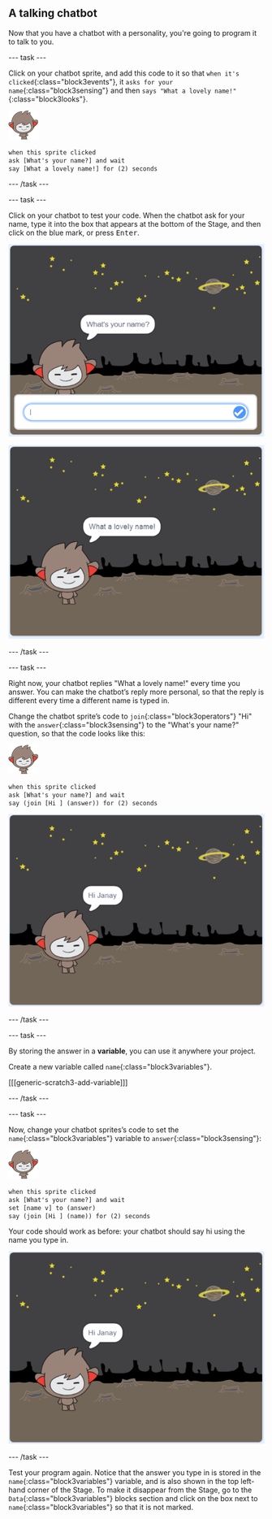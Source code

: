 ## A talking chatbot

Now that you have a chatbot with a personality, you're going to program it to talk to you.

--- task ---

Click on your chatbot sprite, and add this code to it so that `when it's clicked`{:class="block3events"}, it `asks for your name`{:class="block3sensing"} and then `says "What a lovely name!"`{:class="block3looks"}.

![nano sprite](images/nano-sprite.png)
```blocks3
when this sprite clicked
ask [What's your name?] and wait
say [What a lovely name!] for (2) seconds
```

--- /task ---

--- task ---

Click on your chatbot to test your code. When the chatbot ask for your name, type it into the box that appears at the bottom of the Stage, and then click on the blue mark, or press <kbd>Enter</kbd>.

![Testing a ChatBot response](images/chatbot-ask-test1.png)

![Testing a ChatBot response](images/chatbot-ask-test2.png)

--- /task ---

--- task ---

Right now, your chatbot replies "What a lovely name!" every time you answer. You can make the chatbot’s reply more personal, so that the reply is different every time a different name is typed in.

Change the chatbot sprite’s code to `join`{:class="block3operators"} "Hi" with the `answer`{:class="block3sensing"} to the "What's your name?" question, so that the code looks like this:

![nano sprite](images/nano-sprite.png)
```blocks3
when this sprite clicked
ask [What's your name?] and wait
say (join [Hi ] (answer)) for (2) seconds
```

![Testing a personalised reply](images/chatbot-answer-test.png)

--- /task ---

--- task ---

By storing the answer in a **variable**, you can use it anywhere your project.

Create a new variable called `name`{:class="block3variables"}.

[[[generic-scratch3-add-variable]]]

--- /task ---

--- task ---

Now, change your chatbot sprites’s code to set the `name`{:class="block3variables"} variable to `answer`{:class="block3sensing"}:

![nano sprite](images/nano-sprite.png)
```blocks3
when this sprite clicked
ask [What's your name?] and wait
set [name v] to (answer)
say (join [Hi ] (name)) for (2) seconds
```

Your code should work as before: your chatbot should say hi using the name you type in.

![Testing a personalised reply](images/chatbot-answer-test.png)

--- /task ---

Test your program again. Notice that the answer you type in is stored in the `name`{:class="block3variables"} variable, and is also shown in the top left-hand corner of the Stage. To make it disappear from the Stage, go to the `Data`{:class="block3variables"} blocks section and click on the box next to `name`{:class="block3variables"} so that it is not marked.

